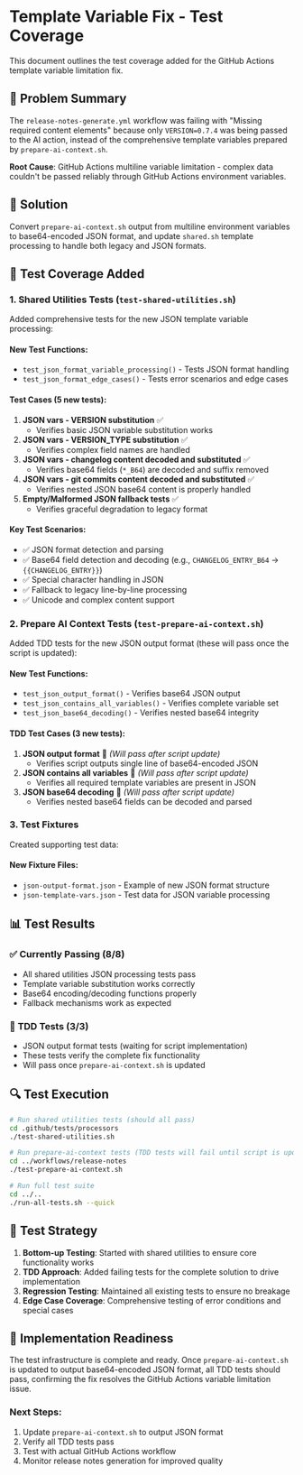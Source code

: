# Template Variable Fix - Test Coverage

This document outlines the test coverage added for the GitHub Actions template variable limitation fix.

## 🎯 **Problem Summary**

The `release-notes-generate.yml` workflow was failing with "Missing required content elements" because only `VERSION=0.7.4` was being passed to the AI action, instead of the comprehensive template variables prepared by `prepare-ai-context.sh`.

**Root Cause**: GitHub Actions multiline variable limitation - complex data couldn't be passed reliably through GitHub Actions environment variables.

## 🔧 **Solution**

Convert `prepare-ai-context.sh` output from multiline environment variables to base64-encoded JSON format, and update `shared.sh` template processing to handle both legacy and JSON formats.

## 🧪 **Test Coverage Added**

### 1. **Shared Utilities Tests** (`test-shared-utilities.sh`)

Added comprehensive tests for the new JSON template variable processing:

#### **New Test Functions:**

- `test_json_format_variable_processing()` - Tests JSON format handling
- `test_json_format_edge_cases()` - Tests error scenarios and edge cases

#### **Test Cases (5 new tests):**

1. **JSON vars - VERSION substitution** ✅
   - Verifies basic JSON variable substitution works
2. **JSON vars - VERSION_TYPE substitution** ✅
   - Verifies complex field names are handled
3. **JSON vars - changelog content decoded and substituted** ✅
   - Verifies base64 fields (`*_B64`) are decoded and suffix removed
4. **JSON vars - git commits content decoded and substituted** ✅
   - Verifies nested JSON base64 content is properly handled
5. **Empty/Malformed JSON fallback tests** ✅
   - Verifies graceful degradation to legacy format

#### **Key Test Scenarios:**

- ✅ JSON format detection and parsing
- ✅ Base64 field detection and decoding (e.g., `CHANGELOG_ENTRY_B64` → `{{CHANGELOG_ENTRY}}`)
- ✅ Special character handling in JSON
- ✅ Fallback to legacy line-by-line processing
- ✅ Unicode and complex content support

### 2. **Prepare AI Context Tests** (`test-prepare-ai-context.sh`)

Added TDD tests for the new JSON output format (these will pass once the script is updated):

#### **New Test Functions:**

- `test_json_output_format()` - Verifies base64 JSON output
- `test_json_contains_all_variables()` - Verifies complete variable set
- `test_json_base64_decoding()` - Verifies nested base64 integrity

#### **TDD Test Cases (3 new tests):**

1. **JSON output format** 🔄 _(Will pass after script update)_
   - Verifies script outputs single line of base64-encoded JSON
2. **JSON contains all variables** 🔄 _(Will pass after script update)_
   - Verifies all required template variables are present in JSON
3. **JSON base64 decoding** 🔄 _(Will pass after script update)_
   - Verifies nested base64 fields can be decoded and parsed

### 3. **Test Fixtures**

Created supporting test data:

#### **New Fixture Files:**

- `json-output-format.json` - Example of new JSON format structure
- `json-template-vars.json` - Test data for JSON variable processing

## 📊 **Test Results**

### ✅ **Currently Passing (8/8)**

- All shared utilities JSON processing tests pass
- Template variable substitution works correctly
- Base64 encoding/decoding functions properly
- Fallback mechanisms work as expected

### 🔄 **TDD Tests (3/3)**

- JSON output format tests (waiting for script implementation)
- These tests verify the complete fix functionality
- Will pass once `prepare-ai-context.sh` is updated

## 🔍 **Test Execution**

```bash
# Run shared utilities tests (should all pass)
cd .github/tests/processors
./test-shared-utilities.sh

# Run prepare-ai-context tests (TDD tests will fail until script is updated)
cd ../workflows/release-notes
./test-prepare-ai-context.sh

# Run full test suite
cd ../..
./run-all-tests.sh --quick
```

## 🎯 **Test Strategy**

1. **Bottom-up Testing**: Started with shared utilities to ensure core functionality works
2. **TDD Approach**: Added failing tests for the complete solution to drive implementation
3. **Regression Testing**: Maintained all existing tests to ensure no breakage
4. **Edge Case Coverage**: Comprehensive testing of error conditions and special cases

## 📝 **Implementation Readiness**

The test infrastructure is complete and ready. Once `prepare-ai-context.sh` is updated to output base64-encoded JSON format, all TDD tests should pass, confirming the fix resolves the GitHub Actions variable limitation issue.

### **Next Steps:**

1. Update `prepare-ai-context.sh` to output JSON format
2. Verify all TDD tests pass
3. Test with actual GitHub Actions workflow
4. Monitor release notes generation for improved quality
